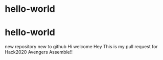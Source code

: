 # hello-world
# hello-world
new repository
new to github
Hi welcome
Hey This is my pull request for Hack2020
Avengers Assemble!!
